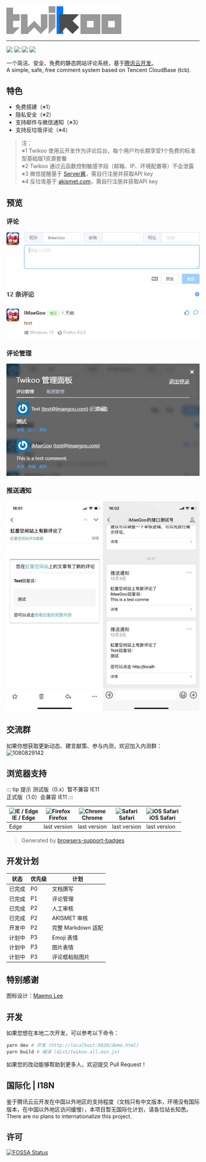 <img src="./static/logo.png" width="300" alt="Twikoo">

----

[![](https://img.shields.io/npm/v/twikoo)](https://www.npmjs.com/package/twikoo)
[![](https://img.shields.io/bundlephobia/minzip/twikoo)](https://bundlephobia.com/result?p=twikoo)
[![](https://img.shields.io/npm/dt/twikoo)](https://www.npmjs.com/package/twikoo)
[![](https://img.shields.io/npm/l/twikoo)](https://github.com/imaegoo/twikoo/blob/dev/LICENSE)

一个简洁、安全、免费的静态网站评论系统，基于[腾讯云开发](https://curl.qcloud.com/KnnJtUom)。<br>
A simple, safe, free comment system based on Tencent CloudBase (tcb).

## 特色

* 免费搭建（※1）
* 隐私安全（※2）
* 支持邮件与微信通知（※3）
* 支持反垃圾评论（※4）

> 注：<br>
> ※1 Twikoo 使用云开发作为评论后台，每个用户均长期享受1个免费的标准型基础版1资源套餐<br>
> ※2 Twikoo 通过云函数控制敏感字段（邮箱、IP、环境配置等）不会泄露<br>
> ※3 微信提醒基于 [Server酱](https://sc.ftqq.com/3.version)，需自行注册并获取API key<br>
> ※4 反垃圾基于 [akismet.com](https://akismet.com/)，需自行注册并获取API key

## 预览

### 评论

![评论](./static/readme-1.png)

### 评论管理

![评论管理](./static/readme-2.png)

### 推送通知

![推送通知](./static/readme-3.jpg)

## 交流群

如果你想获取更新动态、建言献策、参与内测，欢迎加入内测群：<br>
<img height="300" alt="1080829142" src="https://www.imaegoo.com/gallery/2020/hello-twikoo.png" />

## 浏览器支持

::: tip 提示
测试版（0.x）暂不兼容 IE11<br>
正式版（1.0）会兼容 IE11
:::

| <img src="https://raw.githubusercontent.com/alrra/browser-logos/master/src/edge/edge_48x48.png" alt="IE / Edge" width="24px" height="24px" /><br/>IE / Edge | <img src="https://raw.githubusercontent.com/alrra/browser-logos/master/src/firefox/firefox_48x48.png" alt="Firefox" width="24px" height="24px" /><br/>Firefox | <img src="https://raw.githubusercontent.com/alrra/browser-logos/master/src/chrome/chrome_48x48.png" alt="Chrome" width="24px" height="24px" /><br/>Chrome | <img src="https://raw.githubusercontent.com/alrra/browser-logos/master/src/safari/safari_48x48.png" alt="Safari" width="24px" height="24px" /><br/>Safari | <img src="https://raw.githubusercontent.com/alrra/browser-logos/master/src/safari-ios/safari-ios_48x48.png" alt="iOS Safari" width="24px" height="24px" /><br/>iOS Safari |
| --------- | --------- | --------- | --------- | --------- |
| Edge| last version| last version| last version| last version

> Generated by [browsers-support-badges](http://godban.github.io/browsers-support-badges/)

## 开发计划

| 状态 | 优先级 | 计划 |
| ---- | ---- | ---- |
| 已完成 | P0 | 文档撰写 |
| 已完成 | P1 | 评论管理 |
| 已完成 | P2 | 人工审核 |
| 已完成 | P2 | AKISMET 审核 |
| 开发中 | P2 | 完整 Markdown 适配 |
| 计划中 | P3 | Emoji 表情 |
| 计划中 | P3 | 图片表情 |
| 计划中 | P3 | 评论框粘贴图片 |

<!-- ## 贡献者 | Contributors -->

## 特别感谢

图标设计：[Maemo Lee](https://www.maemo.cc)

<!-- ## 捐赠 | Donate -->

## 开发

如果您想在本地二次开发，可以参考以下命令：

``` sh
yarn dev # 开发 (http://localhost:9820/demo.html)
yarn build # 编译 (dist/twikoo.all.min.js)
```

如果您的改动能够帮助到更多人，欢迎提交 Pull Request！

## 国际化 | I18N

鉴于腾讯云云开发在中国以外地区的支持程度（文档只有中文版本，环境没有国际版本，在中国以外地区访问缓慢），本项目暂无国际化计划，请各位站长知悉。<br>
There are no plans to internationalize this project.

## 许可

[![FOSSA Status](https://app.fossa.com/api/projects/git%2Bgithub.com%2Fimaegoo%2Ftwikoo.svg?type=large)](https://app.fossa.com/projects/git%2Bgithub.com%2Fimaegoo%2Ftwikoo?ref=badge_large)

